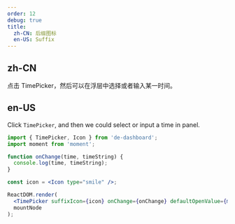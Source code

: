```yaml
---
order: 12
debug: true
title:
  zh-CN: 后缀图标
  en-US: Suffix
---
```


## zh-CN

点击 TimePicker，然后可以在浮层中选择或者输入某一时间。

## en-US

Click `TimePicker`, and then we could select or input a time in panel.

````jsx
import { TimePicker, Icon } from 'de-dashboard';
import moment from 'moment';

function onChange(time, timeString) {
  console.log(time, timeString);
}

const icon = <Icon type="smile" />;

ReactDOM.render(
  <TimePicker suffixIcon={icon} onChange={onChange} defaultOpenValue={moment('00:00:00', 'HH:mm:ss')} />,
  mountNode
);
````
